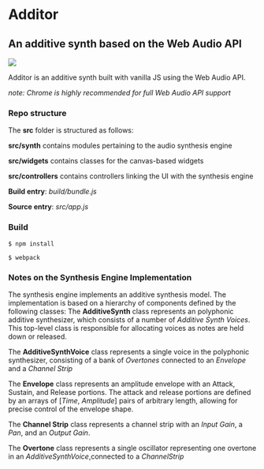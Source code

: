 Additor
=======
An additive synth based on the Web Audio API
------------------------------------------------
![](https://vsm22.github.io/images/additor1_cropped.png)

Additor is an additive synth built with vanilla JS using the Web Audio API.

*note: Chrome is highly recommended for full Web Audio API support*

### Repo structure

The **src** folder is structured as follows:

**src/synth** contains modules pertaining to the audio synthesis engine

**src/widgets** contains classes for the canvas-based widgets

**src/controllers** contains controllers linking the UI with the synthesis engine

**Build entry**: *build/bundle.js*

**Source entry**: *src/app.js*

### Build

`$ npm install`

`$ webpack`

### Notes on the Synthesis Engine Implementation

The synthesis engine implements an additive synthesis model.
The implementation is based on a hierarchy of components defined by the following classes:
The **AdditiveSynth** class represents an polyphonic additive synthesizer, which consists of a number of *Additive Synth Voices*. This top-level class is responsible for allocating voices as notes are held down or released.

The **AdditiveSynthVoice** class represents a single voice in the polyphonic synthesizer, consisting of a bank of *Overtones* connected to an *Envelope* and a *Channel Strip*

The **Envelope** class represents an amplitude envelope with an Attack, Sustain, and Release portions. The attack and release portions are defined by an arrays of [*Time*, *Amplitude*] pairs of arbitrary length, allowing for precise control of the envelope shape.

The **Channel Strip** class represents a channel strip with an *Input Gain*, a *Pan*, and an *Output Gain*.

The **Overtone** class represents a single oscillator representing one overtone in an *AdditiveSynthVoice*,connected to a *ChannelStrip*



